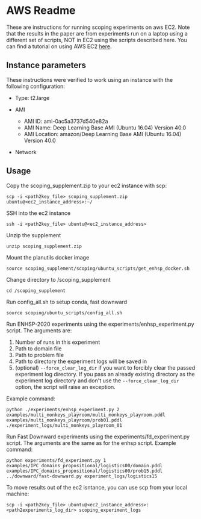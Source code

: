 # AWS Readme

These are instructions for running scoping experiments on aws EC2. Note that the results in the paper are from experiments run on a laptop using a different set of scripts, NOT in EC2 using the scripts described here. You can find a tutorial on using AWS EC2 [here](https://docs.aws.amazon.com/AWSEC2/latest/UserGuide/EC2_GetStarted.html).

## Instance parameters
These instructions were verified to work using an instance with the following configuration:

- Type: t2.large

- AMI
  - AMI ID: ami-0ac5a3737d540e82a
  - AMI Name: Deep Learning Base AMI (Ubuntu 16.04) Version 40.0
  - AMI Location: amazon/Deep Learning Base AMI (Ubuntu 16.04) Version 40.0

- Network 
## Usage

Copy the scoping_supplement.zip to your ec2 instance with scp:

    scp -i <path2key_file> scoping_supplement.zip ubuntu@<ec2_instance_address>:~/

SSH into the ec2 instance

    ssh -i <path2key_file> ubuntu@<ec2_instance_address>


Unzip the supplement

    unzip scoping_supplement.zip

Mount the planutils docker image

    source scoping_supplement/scoping/ubuntu_scripts/get_enhsp_docker.sh

Change directory to /scoping_supplement

    cd /scoping_supplement

Run config_all.sh to setup conda, fast downward

    source scoping/ubuntu_scripts/config_all.sh

Run ENHSP-2020 experiments using the experiments/enhsp_experiment.py script. The arguments are:

1. Number of runs in this experiment
2. Path to domain file
3. Path to problem file
4. Path to directory the experiment logs will be saved in
5. (optional) `--force_clear_log_dir` if you want to forcibly clear the passed experiment log directory. If you pass an already existing directory as the experiment log directory and don't use the `--force_clear_log_dir` option, the script will raise an exception.

Example command:

    python ./experiments/enhsp_experiment.py 2 examples/multi_monkeys_playroom/multi_monkeys_playroom.pddl examples/multi_monkeys_playroom/prob01.pddl ./experiment_logs/multi_monkeys_playroom_01


Run Fast Downward experiments using the experiments/fd_experiment.py script. The arguments are the same as for the enhsp script. Example command:

    python experiments/fd_experiment.py 1 examples/IPC_domains_propositional/logistics00/domain.pddl examples/IPC_domains_propositional/logistics00/prob15.pddl ../downward/fast-downward.py experiment_logs/logistics15

To move results out of the ec2 isntance, you can use scp from your local machine:

    scp -i <path2key_file> ubuntu@<ec2_instance_address>:<path2experiments_log_dir> scoping_experiment_logs